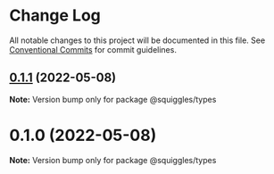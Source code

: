 # Change Log

All notable changes to this project will be documented in this file.
See [Conventional Commits](https://conventionalcommits.org) for commit guidelines.

## [0.1.1](https://github.com/tkofh/squiggles/compare/@squiggles/types@0.1.0...@squiggles/types@0.1.1) (2022-05-08)

**Note:** Version bump only for package @squiggles/types





# 0.1.0 (2022-05-08)

**Note:** Version bump only for package @squiggles/types
